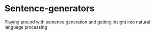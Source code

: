 # Sentence-generators
Playing around with sentence generation and getting insight into natural language processing
